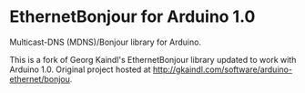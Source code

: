 # EthernetBonjour for Arduino 1.0 
 
Multicast-DNS (MDNS)/Bonjour library for Arduino.

This is a fork of Georg Kaindl's EthernetBonjour library updated to work with Arduino 1.0. Original project hosted at http://gkaindl.com/software/arduino-ethernet/bonjou.